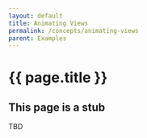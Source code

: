 ```yaml
---
layout: default
title: Animating Views
permalink: /concepts/animating-views
parent: Examples
---
```


# {{ page.title }}

## This page is a stub

TBD
